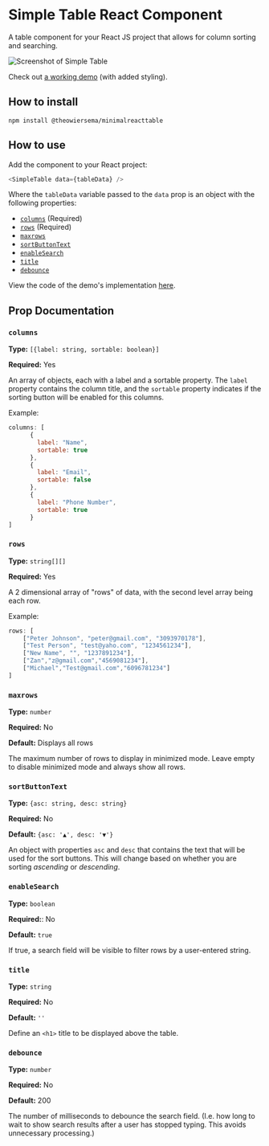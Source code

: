 # Simple Table React Component

A table component for your React JS project that allows for column sorting and searching. 

![Screenshot of Simple Table](https://github.com/theowiersema/SimpleTable/blob/main/public/screenshot2.png?raw=true)

Check out [a working demo](https://minimal-react-table.herokuapp.com/) (with added styling). 

## How to install

```
npm install @theowiersema/minimalreacttable
```

## How to use

Add the component to your React project: 

```javascript
<SimpleTable data={tableData} />
```

Where the `tableData` variable passed to the `data` prop is an object with the following properties:

* [`columns`](#columns) (Required)
* [`rows`](#rows) (Required)
* [`maxrows`](#maxrows)
* [`sortButtonText`](#sortButtonText)
* [`enableSearch`](#enableSearch)
* [`title`](#title)
* [`debounce`](#debounce)

View the code of the demo's implementation [here](https://github.com/theowiersema/SimpleTable/blob/main/src/App.tsx).

## Prop Documentation

### `columns`

**Type:** `[{label: string, sortable: boolean}]`

**Required:** Yes

An array of objects, each with a label and a sortable property. The `label` property contains the column title, and the `sortable` property indicates if the sorting button will be enabled for this columns.

Example: 

```javascript
columns: [
      {
        label: "Name",
        sortable: true
      },
      {
        label: "Email",
        sortable: false
      },
      {
        label: "Phone Number",
        sortable: true
      }
]
```

### `rows`

**Type:** `string[][]`

**Required:** Yes

A 2 dimensional array of "rows" of data, with the second level array being each row. 

Example: 

```javascript
rows: [
	["Peter Johnson", "peter@gmail.com", "3093970178"],
	["Test Person", "test@yaho.com", "1234561234"],
	["New Name", "", "1237891234"],
	["Zan","z@gmail.com","4569081234"],
	["Michael","Test@gmail.com","6096781234"]
]
```

### `maxrows`

**Type:** `number`

**Required:** No

**Default:** Displays all rows

The maximum number of rows to display in minimized mode. Leave empty to disable minimized mode and always show all rows. 

### `sortButtonText`

**Type:** `{asc: string, desc: string}`

**Required:** No

**Default:** `{asc: '▲', desc: '▼'}`

An object with properties `asc` and `desc` that contains the text that will be used for the sort buttons. This will change based on whether you are sorting *ascending* or *descending*. 

### `enableSearch`

**Type:** `boolean`

**Required:**: No

**Default:** `true`

If true, a search field will be visible to filter rows by a user-entered string. 

### `title`

**Type:** `string`

**Required:** No

**Default:** `''`

Define an `<h1>` title to be displayed above the table.

### `debounce`

**Type:** `number`

**Required:** No

**Default:** 200

The number of milliseconds to debounce the search field. (I.e. how long to wait to show search results after a user has stopped typing. This avoids unnecessary processing.) 
